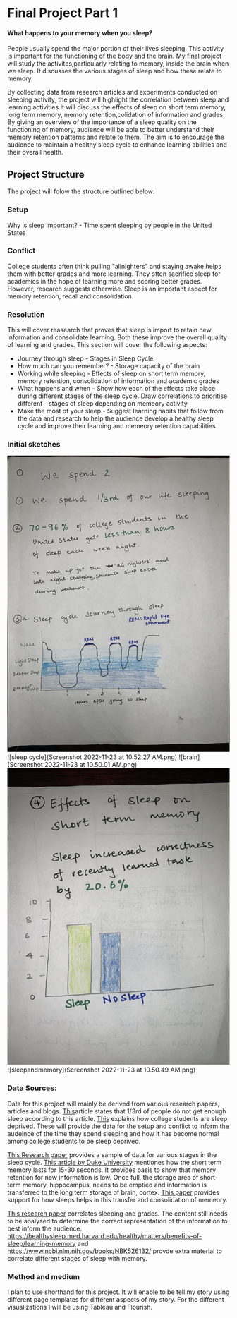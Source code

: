 # Final Project Part 1

#### What happens to your memory when you sleep?

People usually spend the major portion of their lives sleeping. This activity is important for the functioning of the body and the brain.
My final project will study the activites,particularly relating to memory, inside the brain when we sleep. It discusses the various stages of sleep and how these relate to memory.

By collecting data from research articles and experiments conducted on sleeping activity, the project will highlight the correlation between sleep and learning activities.It will discuss the effects of sleep on short term memory, long term memory, memory retention,colidation of information and grades. By giving an overview of the importance of a sleep quality on the functioning of memory, audience will be able to better understand their memory retention patterns and relate to them. The aim is to encourage the audience to maintain a healthy sleep cycle to enhance learning abilities and their overall health.

## Project Structure
The project will folow the structure outlined below:
### Setup 
Why is sleep important? - Time spent sleeping by people in the United States 

### Conflict
College students often think pulling "allnighters" and staying awake helps them with better grades and more learning. They often sacrifice sleep for academics in the hope of learning more and scoring better grades.
However, research suggests otherwise. Sleep is an important aspect for memory retention, recall and consolidation.

### Resolution
This will cover reasearch that proves that sleep is import to retain new information and consolidate learning. Both these improve the overall quality of learning and grades. This section will cover the following aspects:
- Journey through sleep - Stages in Sleep Cycle
- How much can you remember? - Storage capacity of the brain
- Working while sleeping - Effects of sleep on short term memory, memory retention, consolidation of information and academic grades
- What happens and when - Show how each of the effects take place during different stages of the sleep cycle. Draw correlations to prioritise different - stages of sleep depending on memeory activity
- Make the most of your sleep - Suggest learning habits that follow from the data and research to help the audience develop a healthy sleep cycle and improve their learning and memeory retention capabilities


### Initial sketches
![introduction1](IMG-9148.jpg)
![sleep cycle](Screenshot 2022-11-23 at 10.52.27 AM.png)
![brain](Screenshot 2022-11-23 at 10.50.01 AM.png)
![shorttermmemory](IMG-9149.jpg)
![sleepandmemory](Screenshot 2022-11-23 at 10.50.49 AM.png)


### Data Sources:
Data for this project will mainly be derived from various research papers, articles and blogs.
[This](https://www.cdc.gov/media/releases/2016/p0215-enough-sleep.html]https://www.cdc.gov/media/releases/2016/p0215-enough-sleep.html)article states that 1/3rd of people do not get enough sleep according to this article. [This](https://summer.harvard.edu/blog/why-you-should-make-a-good-nights-sleep-a-priority/) explains how college students are sleep deprived. These will provide the data for the setup and conflict to inform the audeince of the time they spend sleeping and how it has become normal among college students to be sleep deprived. 

[This Research paper](https://www.ncbi.nlm.nih.gov/books/NBK526132/) provides a sample of data for various stages in the sleep cycle. [This article by Duke University](https://arc.duke.edu/how-long-short-term-memory-shorter-you-might-think) mentiones how the short term memory lasts for 15-30 seconds. It provides basis to show that memory retention for new information is low. Once full, the storage area of short-term memory, hippocampus, needs to be emptied and information is transferred to the long term storage of brain, cortex. [This paper](https://www.nature.com/articles/nrn2762) provides support for how sleeps helps in this transfer and consolidation of memeory.

[This research paper](https://www.ncbi.nlm.nih.gov/pmc/articles/PMC202318/pdf/0100275.pdf) correlates sleeping and grades. The content still needs to be analysed to determine the correct representation of the information to best inform the audience. 
https://healthysleep.med.harvard.edu/healthy/matters/benefits-of-sleep/learning-memory and https://www.ncbi.nlm.nih.gov/books/NBK526132/ provde extra material to correlate different stages of sleep with memory.

### Method and medium
I plan to use shorthand for this project. It will enable to be tell my story using different page templates for different aspects of my story. For the different visualizations I will be using Tableau and Flourish. 



